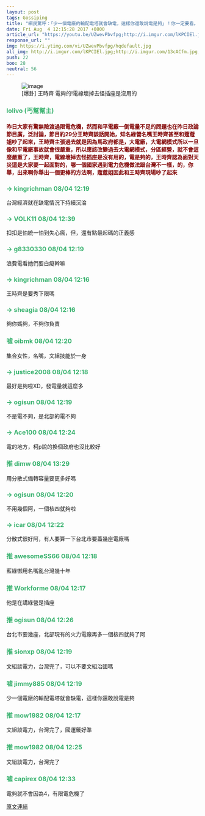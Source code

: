 ```yaml
---
layout: post
tags: Gossiping
title: "網民驚呼：「少一個電廠的輸配電塔就會缺電，這樣你還敢說電是夠」！你一定要看。"
date: Fri Aug  4 12:15:28 2017 +0800
article_url: "https://youtu.be/UZwevPbvfpg;http://i.imgur.com/lKPCIEl.jpg;http://i.imgur.com/13cACfm.jpg;http://i.imgur.com/h6S7BC8.jpg;http://i.imgur.com/zwby5B8.jpg;http://i.imgur.com/crWPJg3.jpg;http://i.imgur.com/zEMFOpp.jpg;http://i.imgur.com/2UIm1iZ.jpg;http://i.imgur.com/Hcqesk1.jpg;http://i.imgur.com/LiO6Fuo.jpg;http://i.imgur.com/77MgeHI.jpg;http://i.imgur.com/FaTvGLs.jpg;http://i.imgur.com/IlvVany.jpg;http://i.imgur.com/1mMMmuB.jpg;http://i.imgur.com/Nt2Ka3A.jpg;http://i.imgur.com/HCQZ9VS.jpg;http://i.imgur.com/B5yDIYw.jpg;http://i.imgur.com/fuabsyk.jpg;http://i.imgur.com/vt7MZUi.jpg;http://i.imgur.com/sQaJtpV.jpg;http://i.imgur.com/r3QSaRN.jpg"
response_url: ""
img: https://i.ytimg.com/vi/UZwevPbvfpg/hqdefault.jpg
all_img: http://i.imgur.com/lKPCIEl.jpg;http://i.imgur.com/13cACfm.jpg;http://i.imgur.com/h6S7BC8.jpg;http://i.imgur.com/zwby5B8.jpg;http://i.imgur.com/crWPJg3.jpg;http://i.imgur.com/zEMFOpp.jpg;http://i.imgur.com/2UIm1iZ.jpg;http://i.imgur.com/Hcqesk1.jpg;http://i.imgur.com/LiO6Fuo.jpg;http://i.imgur.com/77MgeHI.jpg;http://i.imgur.com/FaTvGLs.jpg;http://i.imgur.com/IlvVany.jpg;http://i.imgur.com/1mMMmuB.jpg;http://i.imgur.com/Nt2Ka3A.jpg;http://i.imgur.com/HCQZ9VS.jpg;http://i.imgur.com/B5yDIYw.jpg;http://i.imgur.com/fuabsyk.jpg;http://i.imgur.com/vt7MZUi.jpg;http://i.imgur.com/sQaJtpV.jpg;http://i.imgur.com/r3QSaRN.jpg
push: 22
boo: 28
neutral: 56
---
```


<figure>
<img src="https://i.ytimg.com/vi/UZwevPbvfpg/hqdefault.jpg" alt="image">
<figcaption>
[爆卦] 王時齊 電夠的!電線壞掉去怪插座是沒用的
</figcaption>
</figure>



<h3 style="color:MediumSeaGreen;">lolivo (丐幫幫主)</h3>

<h4 style="color:Maroon;">昨日大家有驚無險渡過限電危機，然而和平電廠一倒電量不足的問題也在昨日政論節目廣，泛討論，節目約29分王時齊談話開始，知名綠營名嘴王時齊甚至和蔻蔻姐吵了起來，王時齊主張過去就是因為馬政府都是，大電廠，大電網模式所以一旦像和平電廠事故就會很嚴重，所以應該改變過去大電網模式，分區經營，就不會這麼嚴重了，王時齊，電線壞掉去怪插座是沒有用的，電是夠的，王時齊認為面對天災這是大家要一起面對的，哪一個國家遇到電力危機做法跟台灣不一樣，的，你舉，出來啊你舉出一個更棒的方法啊，蔻蔻姐因此和王時齊現場吵了起來</h4>

<h3 style="color:MediumSeaGreen;">→ kingrichman 08/04 12:19</h3>

<p>台灣經濟就在缺電情況下持續沉淪</p>

<h3 style="color:MediumSeaGreen;">→ VOLK11 08/04 12:39</h3>

<p>扣扣是怕統一怕到失心瘋，但，還有點最起碼的正義感</p>

<h3 style="color:MediumSeaGreen;">→ g8330330 08/04 12:19</h3>

<p>浪費電看她們耍白癡幹嘛</p>

<h3 style="color:MediumSeaGreen;">→ kingrichman 08/04 12:16</h3>

<p>王時齊是要秀下限嗎</p>

<h3 style="color:MediumSeaGreen;">→ sheagia 08/04 12:16</h3>

<p>夠你媽夠，不夠你負責</p>

<h3 style="color:MediumSeaGreen;">噓 oibmk 08/04 12:20</h3>

<p>集合女性，名嘴，文組技能於一身</p>

<h3 style="color:MediumSeaGreen;">→ justice2008 08/04 12:18</h3>

<p>最好是夠啦XD，發電量就這麼多</p>

<h3 style="color:MediumSeaGreen;">→ ogisun 08/04 12:19</h3>

<p>不是電不夠，是北部的電不夠</p>

<h3 style="color:MediumSeaGreen;">→ Ace100 08/04 12:24</h3>

<p>電的地方，柯p說的換個政府也沒比較好</p>

<h3 style="color:MediumSeaGreen;">推 dimw 08/04 13:29</h3>

<p>用分散式備轉容量要更多好嗎</p>

<h3 style="color:MediumSeaGreen;">→ ogisun 08/04 12:20</h3>

<p>不用幾個阿，一個核四就夠啦</p>

<h3 style="color:MediumSeaGreen;">→ icar 08/04 12:22</h3>

<p>分散式很好阿，有人要算一下台北市要蓋幾座電廠嗎</p>

<h3 style="color:MediumSeaGreen;">推 awesomeSS66 08/04 12:18</h3>

<p>藍綠御用名嘴亂台灣幾十年</p>

<h3 style="color:MediumSeaGreen;">推 Workforme 08/04 12:17</h3>

<p>他是在講綠營是插座</p>

<h3 style="color:MediumSeaGreen;">推 ogisun 08/04 12:26</h3>

<p>台北市要幾座，北部現有的火力電廠再多一個核四就夠了阿</p>

<h3 style="color:MediumSeaGreen;">推 sionxp 08/04 12:19</h3>

<p>文組談電力，台灣完了，可以不要文組治國嗎</p>

<h3 style="color:MediumSeaGreen;">噓 jimmy885 08/04 12:19</h3>

<p>少一個電廠的輸配電塔就會缺電，這樣你還敢說電是夠</p>

<h3 style="color:MediumSeaGreen;">推 mow1982 08/04 12:17</h3>

<p>文組談電力，台灣完了，國運籤好準</p>

<h3 style="color:MediumSeaGreen;">推 mow1982 08/04 12:25</h3>

<p>文組談電力，台灣完了</p>

<h3 style="color:MediumSeaGreen;">噓 capirex 08/04 12:33</h3>

<p>電夠就不會因為4，有限電危機了</p>

<a href = "https://www.ptt.cc/bbs/Gossiping/M.1501820131.A.78E.html">原文連結</a>

